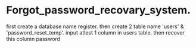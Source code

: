 # Forgot_password_recovary_system.
first create a database name register.
then create 2 table name 'users' & 'password_reset_temp'.
input atlest 1 column in users table.
then recover this column password
